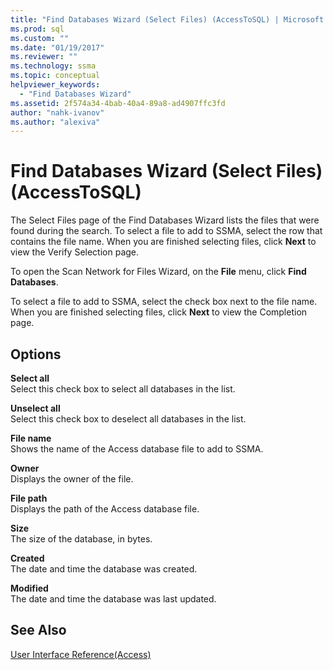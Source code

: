 ```yaml
---
title: "Find Databases Wizard (Select Files) (AccessToSQL) | Microsoft Docs"
ms.prod: sql
ms.custom: ""
ms.date: "01/19/2017"
ms.reviewer: ""
ms.technology: ssma
ms.topic: conceptual
helpviewer_keywords: 
  - "Find Databases Wizard"
ms.assetid: 2f574a34-4bab-40a4-89a8-ad4907ffc3fd
author: "nahk-ivanov"
ms.author: "alexiva"
---
```

# Find Databases Wizard (Select Files) (AccessToSQL)
The Select Files page of the Find Databases Wizard lists the files that were found during the search. To select a file to add to SSMA, select the row that contains the file name. When you are finished selecting files, click **Next** to view the Verify Selection page.  
  
To open the Scan Network for Files Wizard, on the **File** menu, click **Find Databases**.  
  
To select a file to add to SSMA, select the check box next to the file name. When you are finished selecting files, click **Next** to view the Completion page.  
  
## Options  
**Select all**  
Select this check box to select all databases in the list.  
  
**Unselect all**  
Select this check box to deselect all databases in the list.  
  
**File name**  
Shows the name of the Access database file to add to SSMA.  
  
**Owner**  
Displays the owner of the file.  
  
**File path**  
Displays the path of the Access database file.  
  
**Size**  
The size of the database, in bytes.  
  
**Created**  
The date and time the database was created.  
  
**Modified**  
The date and time the database was last updated.  
  
## See Also  
[User Interface Reference(Access)](https://msdn.microsoft.com/af24c303-4a41-449b-9c86-d6558a97e839)  
  
